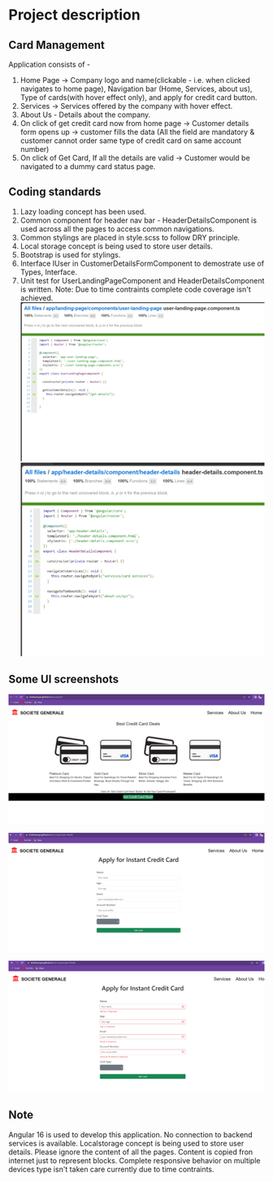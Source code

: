 # Project description

## Card Management

Application consists of - 

1. Home Page -> Company logo and name(clickable - i.e. when clicked navigates to home page), Navigation bar (Home, Services, about us), Type of cards(with hover effect only), and apply for credit card button.
2. Services -> Services offered by the company with hover effect.
3. About Us - Details about the company.
4. On click of get credit card now from home page -> Customer details form opens up -> customer fills the data (All the field are mandatory & customer cannot order same type of credit card on same account number)
5. On click of Get Card, If all the details are valid -> Customer would be navigated to a dummy card status page.

## Coding standards
1. Lazy loading concept has been used.
2. Common component for header nav bar - HeaderDetailsComponent is used across all the pages to access common navigations.
3. Common stylings are placed in style.scss to follow DRY principle.
4. Local storage concept is being used to store user details.
4. Bootstrap is used for stylings.
5. Interface IUser in CustomerDetailsFormComponent to demostrate use of Types, Interface.
6. Unit test for UserLandingPageComponent and HeaderDetailsComponent is written. Note: Due to time contraints complete code coverage isn't achieved.
![Alt text](image.png)
![Alt text](image-1.png)

## Some UI screenshots

![Alt text](image-2.png)

![Alt text](image-3.png)

![Alt text](image-4.png)

## Note
Angular 16 is used to develop this application.
No connection to backend services is available.
Localstorage concept is being used to store user details.
Please ignore the content of all the pages. Content is copied fron internet just to represent blocks.
Complete responsive behavior on multiple devices type isn't taken care currently due to time contraints.